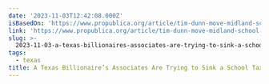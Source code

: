 ```yaml
---
date: '2023-11-03T12:42:08.000Z'
isBasedOn: 'https://www.propublica.org/article/tim-dunn-move-midland-school-bond'
link: 'https://www.propublica.org/article/tim-dunn-move-midland-school-bond'
slug: >-
  2023-11-03-a-texas-billionaires-associates-are-trying-to-sink-a-school-tax-election-v
tags:
  - texas
title: A Texas Billionaire’s Associates Are Trying to Sink a School Tax Election v
---
```


